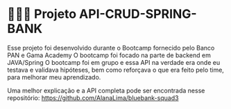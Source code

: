 <h1> 👨🏻‍💻 Projeto API-CRUD-SPRING-BANK </h1>

Esse projeto foi desenvolvido durante o Bootcamp fornecido pelo Banco PAN e Gama Academy
O bootcamp foi focado na parte de backend em JAVA/Spring
O bootcamp foi em grupo e essa API na verdade era onde eu testava e validava hipóteses,
bem como reforçava o que era feito pelo time, para melhorar meu aprendizado.

Uma melhor explicação e a API completa pode ser encontrada nesse repositório:
https://github.com/AlanaLima/bluebank-squad3
